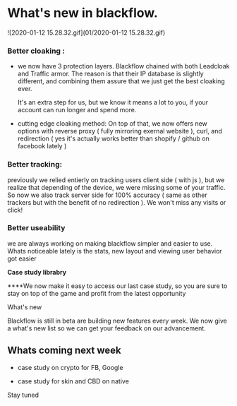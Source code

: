 # What's new in blackflow.



![2020-01-12 15.28.32.gif](01/2020-01-12 15.28.32.gif)

### Better cloaking :

- we now have 3 protection layers. Blackflow chained with both Leadcloak and Traffic armor. The reason is that their IP database is slightly different, and combining them assure that we just get the best cloaking ever.
  
  It's an extra step for us, but we know it means a lot to you, if your account can run longer and spend more.

- cutting edge cloaking method: On top of that, we now offers new options with reverse proxy ( fully mirroring exernal website ), curl, and redirection ( yes it's actually works better than shopify / github on facebook lately )

### Better tracking:

previously we relied entierly on tracking users client side ( with js ), but we realize that depending of the device, we were missing some of your traffic. So now we also track server side for 100% accuracy ( same as other trackers but with the benefit of no redirection ). We won't miss any visits or click! 

### Better useability

we are always working on making blackflow simpler and easier to use. Whats noticeable lately is the stats, new layout and viewing user behavior got easier

**Case study librabry**

****We now make it easy to access our last case study, so you are sure to stay on top of the game and profit from the latest opportunity

What's new 

Blackflow is still in beta are building new features every week. We now give a what's new list so we can get your feedback on our advancement.

## Whats coming next week

- case study on crypto for FB, Google

- case study for skin and CBD on native

Stay tuned
